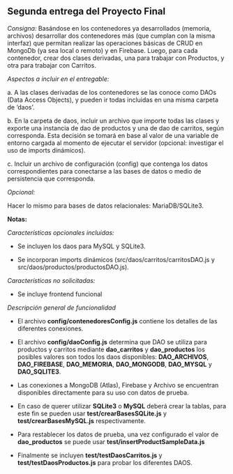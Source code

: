 ## **Segunda entrega del Proyecto Final**

  

*Consigna:* Basándose en los contenedores ya desarrollados (memoria, archivos) desarrollar dos contenedores más (que cumplan con la misma interfaz) que permitan realizar las operaciones básicas de CRUD en MongoDb (ya sea local o remoto) y en Firebase. Luego, para cada contenedor, crear dos clases derivadas, una para trabajar con Productos, y otra para trabajar con Carritos.

  

*Aspectos a incluir en el entregable:*

a. A las clases derivadas de los contenedores se las conoce como DAOs (Data Access Objects), y pueden ir todas incluidas en una misma carpeta de ‘daos’.

b. En la carpeta de daos, incluir un archivo que importe todas las clases y exporte una instancia de dao de productos y una de dao de carritos, según corresponda. Esta decisión se tomará en base al valor de una variable de entorno cargada al momento de ejecutar el servidor (opcional: investigar el uso de imports dinámicos).

c. Incluir un archivo de configuración (config) que contenga los datos correspondientes para conectarse a las bases de datos o medio de persistencia que corresponda.

  

*Opcional:*

Hacer lo mismo para bases de datos relacionales: MariaDB/SQLite3.

  

**Notas:**

*Características opcionales incluidas:*

- Se incluyen los daos para MySQL y SQLite3.

- Se incorporan imports dinámicos (src/daos/carritos/carritosDAO.js y src/daos/productos/productosDAO.js).

  

*Características no solicitadas:*

- Se incluye frontend funcional

  

*Descripción general de funcionalidad*

- El archivo **config/contenedoresConfig.js** contiene los detalles de las diferentes conexiones.

- El archivo **config/daoConfig.js** determina que DAO se utiliza para productos y carritos mediante **dao_carritos** y **dao_productos** los posibles valores son todos los daos disponibles: **DAO_ARCHIVOS**, **DAO_FIREBASE**, **DAO_MEMORIA**, **DAO_MONGODB**, **DAO_MYSQL** y **DAO_SQLITE3**.

- Las conexiones a MongoDB (Atlas), Firebase y Archivo se encuentran disponibles directamente para su uso con datos de prueba.

- En caso de querer utilizar **SQLite3** o **MySQL** deberá crear la tablas, para este fin se pueden usar **test/crearBasesSQLite.js** y **test/crearBasesMySQL.js** respectivamente.

- Para restablecer los datos de prueba, una vez configurado el valor de **dao_productos** se puede usar **test/insertProductSampleData.js**

- Finalmente se incluyen **test/testDaosCarritos.js** y **test/testDaosProductos.js** para probar los diferentes DAOS.



